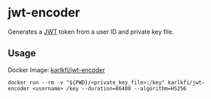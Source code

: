 # jwt-encoder
Generates a [JWT](http://jwt.io/) token from a user ID and private key file.

## Usage

Docker Image: [karlkfi/jwt-encoder](https://hub.docker.com/r/karlkfi/jwt-encoder/)

```
docker run --rm -v "${PWD}/<private_key_file>:/key" karlkfi/jwt-encoder <username> /key --duration=86400 --algorithm=HS256
```
